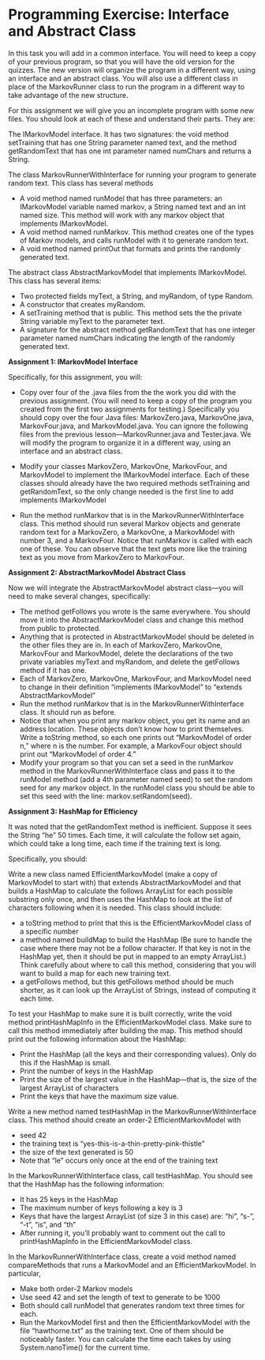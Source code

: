 # Programming Exercise: Interface and Abstract Class
In this task you will add in a common interface. You will need to keep a copy of your previous program, so that you will have the old version for the quizzes. The new version will organize the program in a different way, using an interface and an abstract class. You will also use a different class in place of the MarkovRunner class to run the program in a different way to take advantage of the new structure.

For this assignment we will give you an incomplete program with some new files. You should look at each of these and understand their parts. They are:

The IMarkovModel interface. It has two signatures: the void method setTraining that has one String parameter named text, and the method getRandomText that has one int parameter named numChars and returns a String.

The class MarkovRunnerWithInterface for running your program to generate random text. This class has several methods
- A void method named runModel that has three parameters: an IMarkovModel variable named markov, a String named text and an int named size. This method will work with any markov object that implements IMarkovModel.
- A void method named runMarkov. This method creates one of the types of Markov models, and calls runModel with it to generate random text.
- A void method named printOut that formats and prints the randomly generated text.
 
 The abstract class AbstractMarkovModel that implements IMarkovModel. This class has several items:
- Two protected fields myText, a String, and myRandom, of type Random.
- A constructor that creates myRandom.
- A setTraining method that is public. This method sets the the private String variable myText to the parameter text.
- A signature for the abstract method getRandomText that has one integer parameter named numChars indicating the length of the randomly generated text. 

**Assignment 1: IMarkovModel Interface**

Specifically, for this assignment, you will:

- Copy over four of the .java files from the the work you did with the previous assignment. (You will need to keep a copy of the program you created from the first two assignments for testing.) Specifically you should copy over the four Java files: MarkovZero.java, MarkovOne.java, MarkovFour.java, and MarkovModel.java. You can ignore the following files from the previous lesson—MarkovRunner.java and Tester.java. We will modify the program to organize it in a different way, using an interface and an abstract class.
- Modify your classes MarkovZero, MarkovOne, MarkovFour, and MarkovModel to implement the IMarkovModel interface. Each of these classes should already have the two required methods setTraining and getRandomText, so the only change needed is the first line to add 
implements IMarkovModel

- Run the method runMarkov that is in the MarkovRunnerWithInterface class. This method should run several Markov objects and generate random text for a MarkovZero, a MarkovOne, a MarkovModel with number 3, and a MarkovFour. Notice that runMarkov is called with each one of these. You can observe that the text gets more like the training text as you move from MarkovZero to MarkovFour. 

**Assignment 2: AbstractMarkovModel Abstract Class**

Now we will integrate the AbstractMarkovModel abstract class—you will need to make several changes, specifically:
- The method getFollows you wrote is the same everywhere. You should move it into the AbstractMarkovModel class and change this method from public to protected.
- Anything that is protected in AbstractMarkovModel should be deleted in the other files they are in. In each of MarkovZero, MarkovOne, MarkovFour and MarkovModel, delete the declarations of the two private variables myText and myRandom, and delete the getFollows method if it has one.
- Each of MarkovZero, MarkovOne, MarkovFour, and MarkovModel need to change in their definition “implements IMarkovModel” to “extends AbstractMarkovModel”
- Run the method runMarkov that is in the MarkovRunnerWithInterface class. It should run as before.
- Notice that when you print any markov object, you get its name and an address location. These objects don’t know how to print themselves. Write a toString method, so each one prints out “MarkovModel of order n,” where n is the number. For example, a MarkovFour object should print out “MarkovModel of order 4.”
- Modify your program so that you can set a seed in the runMarkov method in the MarkovRunnerWithInterface class and pass it to the runModel method (add a 4th parameter named seed) to set the random seed for any markov object. In the runModel class you should be able to set this seed with the line:
markov.setRandom(seed).

**Assignment 3: HashMap for Efficiency**

It was noted that the getRandomText method is inefficient. Suppose it sees the String “he” 50 times. Each time, it will calculate the follow set again, which could take a long time, each time if the training text is long.

Specifically, you should:

Write a new class named EfficientMarkovModel (make a copy of MarkovModel to start with) that extends AbstractMarkovModel and that builds a HashMap to calculate the follows ArrayList for each possible substring only once, and then uses the HashMap to look at the list of characters following when it is needed. This class should include:

- a toString method to print that this is the EfficientMarkovModel class of a specific number
- a method named buildMap to build the HashMap (Be sure to handle the case where there may not be a follow character. If that key is not in the HashMap yet, then it should be put in mapped to an empty ArrayList.) Think carefully about where to call this method, considering that you will want to build a map for each new training text.
- a getFollows method, but this getFollows method should be much shorter, as it can look up the ArrayList of Strings, instead of computing it each time.

To test your HashMap to make sure it is built correctly, write the void method printHashMapInfo in the EfficientMarkovModel class. Make sure to call this method immediately after building the map. This method should print out the following information about the HashMap:
- Print the HashMap (all the keys and their corresponding values). Only do this if the HashMap is small.
- Print the number of keys in the HashMap
- Print the size of the largest value in the HashMap—that is, the size of the largest ArrayList of characters
- Print the keys that have the maximum size value.

Write a new method named testHashMap in the MarkovRunnerWithInterface class. This method should create an order-2 EfficientMarkovModel with
- seed 42
- the training text is “yes-this-is-a-thin-pretty-pink-thistle”
- the size of the text generated is 50
- Note that “le” occurs only once at the end of the training text

In the MarkovRunnerWithInterface class, call testHashMap. You should see that the HashMap has the following information:
- It has 25 keys in the HashMap
- The maximum number of keys following a key is 3
- Keys that have the largest ArrayList (of size 3 in this case) are: “hi”, “s-”, “-t”, “is”, and “th”
- After running it, you’ll probably want to comment out the call to printHashMapInfo in the EfficientMarkovModel class.

In the MarkovRunnerWithInterface class, create a void method named compareMethods that runs a MarkovModel and an EfficientMarkovModel. In particular, 
- Make both order-2 Markov models
- Use seed 42 and set the length of text to generate to be 1000
- Both should call runModel that generates random text three times for each.
- Run the MarkovModel first and then the EfficientMarkovModel with the file “hawthorne.txt” as the training text. One of them should be noticeably faster. You can calculate the time each takes by using System.nanoTime() for the current time.
